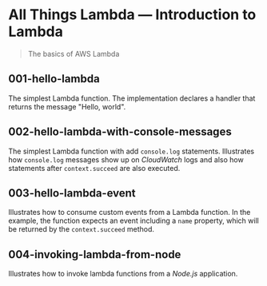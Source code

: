 # All Things Lambda &mdash; Introduction to Lambda
> The basics of AWS Lambda

## 001-hello-lambda
The simplest Lambda function. The implementation declares a handler that returns the message "Hello, world".

## 002-hello-lambda-with-console-messages
The simplest Lambda function with add `console.log` statements. Illustrates how `console.log` messages show up on *CloudWatch* logs and also how statements after `context.succeed` are also executed.

## 003-hello-lambda-event
Illustrates how to consume custom events from a Lambda function. In the example, the function expects an event including a `name` property, which will be returned by the `context.succeed` method.

## 004-invoking-lambda-from-node
Illustrates how to invoke lambda functions from a *Node.js* application.
